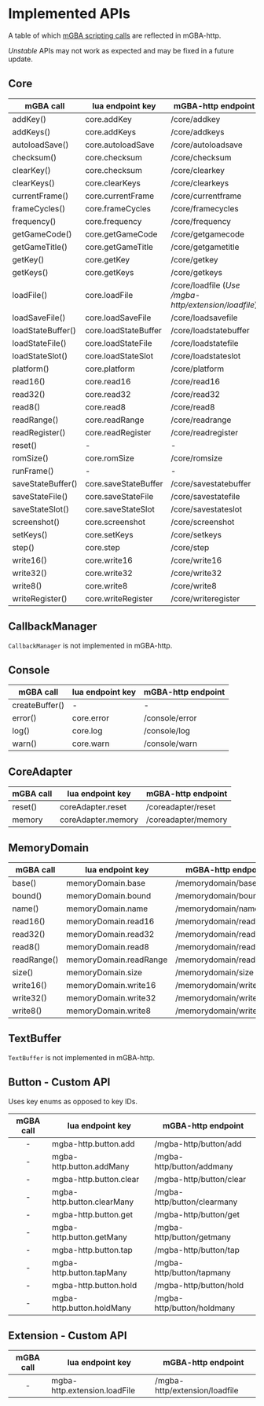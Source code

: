 # Implemented APIs

A table of which [mGBA scripting calls](https://mgba.io/docs/scripting.html) are reflected in mGBA-http. 

_Unstable_ APIs may not work as expected and may be fixed in a future update.

## Core

| mGBA call         | lua endpoint key     | mGBA-http endpoint                                   |
| ----------------- | -------------------- | ---------------------------------------------------- |
| addKey()          | core.addKey          | /core/addkey                                         |
| addKeys()         | core.addKeys         | /core/addkeys                                        |
| autoloadSave()    | core.autoloadSave    | /core/autoloadsave                                   |
| checksum()        | core.checksum        | /core/checksum                                       |
| clearKey()        | core.checksum        | /core/clearkey                                       |
| clearKeys()       | core.clearKeys       | /core/clearkeys                                      |
| currentFrame()    | core.currentFrame    | /core/currentframe                                   |
| frameCycles()     | core.frameCycles     | /core/framecycles                                    |
| frequency()       | core.frequency       | /core/frequency                                      |
| getGameCode()     | core.getGameCode     | /core/getgamecode                                    |
| getGameTitle()    | core.getGameTitle    | /core/getgametitle                                   |
| getKey()          | core.getKey          | /core/getkey                                         |
| getKeys()         | core.getKeys         | /core/getkeys                                        |
| loadFile()        | core.loadFile        | /core/loadfile (_Use /mgba-http/extension/loadfile_) |
| loadSaveFile()    | core.loadSaveFile    | /core/loadsavefile                                   |
| loadStateBuffer() | core.loadStateBuffer | /core/loadstatebuffer                                |
| loadStateFile()   | core.loadStateFile   | /core/loadstatefile                                  |
| loadStateSlot()   | core.loadStateSlot   | /core/loadstateslot                                  |
| platform()        | core.platform        | /core/platform                                       |
| read16()          | core.read16          | /core/read16                                         |
| read32()          | core.read32          | /core/read32                                         |
| read8()           | core.read8           | /core/read8                                          |
| readRange()       | core.readRange       | /core/readrange                                      |
| readRegister()    | core.readRegister    | /core/readregister                                   |
| reset()           | -                    | -                                                    |
| romSize()         | core.romSize         | /core/romsize                                        |
| runFrame()        | -                    | -                                                    |
| saveStateBuffer() | core.saveStateBuffer | /core/savestatebuffer                                |
| saveStateFile()   | core.saveStateFile   | /core/savestatefile                                  |
| saveStateSlot()   | core.saveStateSlot   | /core/savestateslot                                  |
| screenshot()      | core.screenshot      | /core/screenshot                                     |
| setKeys()         | core.setKeys         | /core/setkeys                                        |
| step()            | core.step            | /core/step                                           |
| write16()         | core.write16         | /core/write16                                        |
| write32()         | core.write32         | /core/write32                                        |
| write8()          | core.write8          | /core/write8                                         |
| writeRegister()   | core.writeRegister   | /core/writeregister                                  |

## CallbackManager
`CallbackManager` is not implemented in mGBA-http. 

## Console

| mGBA call      | lua endpoint key | mGBA-http endpoint |
| -------------- | ---------------- | ------------------ |
| createBuffer() | -                | -                  |
| error()        | core.error       | /console/error     |
| log()          | core.log         | /console/log       |
| warn()         | core.warn        | /console/warn      |

## CoreAdapter

| mGBA call | lua endpoint key   | mGBA-http endpoint  |
| --------- | ------------------ | ------------------- |
| reset()   | coreAdapter.reset  | /coreadapter/reset  |
| memory    | coreAdapter.memory | /coreadapter/memory |


## MemoryDomain

| mGBA call   | lua endpoint key       | mGBA-http endpoint      |
| ----------- | ---------------------- | ----------------------- |
| base()      | memoryDomain.base      | /memorydomain/base      |
| bound()     | memoryDomain.bound     | /memorydomain/bound     |
| name()      | memoryDomain.name      | /memorydomain/name      |
| read16()    | memoryDomain.read16    | /memorydomain/read16    |
| read32()    | memoryDomain.read32    | /memorydomain/read32    |
| read8()     | memoryDomain.read8     | /memorydomain/read8     |
| readRange() | memoryDomain.readRange | /memorydomain/readrange |
| size()      | memoryDomain.size      | /memorydomain/size      |
| write16()   | memoryDomain.write16   | /memorydomain/write16   |
| write32()   | memoryDomain.write32   | /memorydomain/write32   |
| write8()    | memoryDomain.write8    | /memorydomain/write8    |

## TextBuffer
`TextBuffer` is not implemented in mGBA-http. 

## Button - Custom API

Uses key enums as opposed to key IDs.

| mGBA call | lua endpoint key           | mGBA-http endpoint          |
| :-------: | -------------------------- | --------------------------- |
|     -     | mgba-http.button.add       | /mgba-http/button/add       |
|     -     | mgba-http.button.addMany   | /mgba-http/button/addmany   |
|     -     | mgba-http.button.clear     | /mgba-http/button/clear     |
|     -     | mgba-http.button.clearMany | /mgba-http/button/clearmany |
|     -     | mgba-http.button.get       | /mgba-http/button/get       |
|     -     | mgba-http.button.getMany   | /mgba-http/button/getmany   |
|     -     | mgba-http.button.tap       | /mgba-http/button/tap       |
|     -     | mgba-http.button.tapMany   | /mgba-http/button/tapmany   |
|     -     | mgba-http.button.hold      | /mgba-http/button/hold      |
|     -     | mgba-http.button.holdMany  | /mgba-http/button/holdmany  |

## Extension - Custom API

| mGBA call | lua endpoint key             | mGBA-http endpoint            |
| :-------: | ---------------------------- | ----------------------------- |
|     -     | mgba-http.extension.loadFile | /mgba-http/extension/loadfile |
